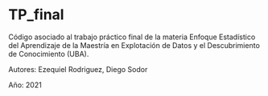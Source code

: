 # TP_final

Código asociado al trabajo práctico final de la materia Enfoque Estadístico del Aprendizaje de la Maestría en Explotación de Datos y el Descubrimiento de Conocimiento (UBA).
 
Autores: Ezequiel Rodriguez, Diego Sodor
 
Año: 2021
 
